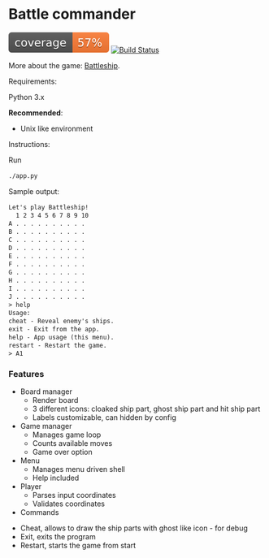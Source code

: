 # Battle commander


![Coverage](coverage.svg)
[![Build Status](https://travis-ci.org/gnud/battle-commander.svg?branch=master)](https://travis-ci.org/gnud/battle-commander)

More about the game: [Battleship](https://en.wikipedia.org/wiki/Battleship_%28game%29).

Requirements:

Python 3.x

**Recommended**:
- Unix like environment

Instructions:

Run
```bash
./app.py
```

Sample output:
```
Let's play Battleship!
  1 2 3 4 5 6 7 8 9 10 
A . . . . . . . . . .
B . . . . . . . . . .
C . . . . . . . . . .
D . . . . . . . . . .
E . . . . . . . . . .
F . . . . . . . . . .
G . . . . . . . . . .
H . . . . . . . . . .
I . . . . . . . . . .
J . . . . . . . . . .
> help
Usage:
cheat - Reveal enemy's ships.
exit - Exit from the app.
help - App usage (this menu).
restart - Restart the game.
> A1
```

### Features

- Board manager
  * Render board
  * 3 different icons:
    cloaked ship part, ghost ship part and hit ship part
  * Labels customizable, can hidden by config 
- Game manager
  * Manages game loop
  * Counts available moves
  * Game over option
- Menu
  * Manages menu driven shell
  * Help included
- Player
  * Parses input coordinates
  * Validates coordinates
- Commands
 * Cheat, allows to draw the ship parts with ghost like icon - for debug
 * Exit, exits the program
 * Restart, starts the game from start
